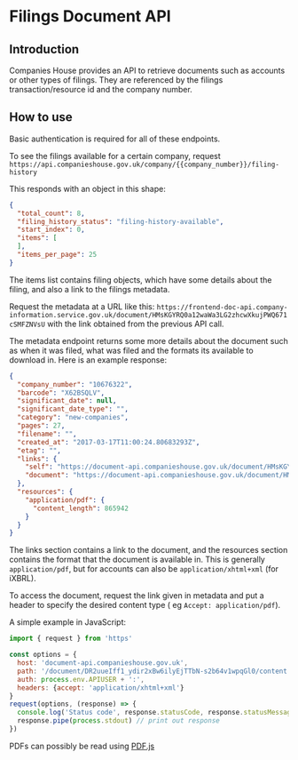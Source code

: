 # Filings Document API
## Introduction

Companies House provides an API to retrieve documents such as accounts or other types of filings. They are referenced by
the filings transaction/resource id and the company number.

## How to use

Basic authentication is required for all of these endpoints.

To see the filings available for a certain company,
request `https://api.companieshouse.gov.uk/company/{{company_number}}/filing-history`

This responds with an object in this shape:

```json
{
  "total_count": 8,
  "filing_history_status": "filing-history-available",
  "start_index": 0,
  "items": [
  ],
  "items_per_page": 25
}
```

The items list contains filing objects, which have some details about the filing, and also a link to the filings
metadata.

Request the metadata at a URL like
this: `https://frontend-doc-api.company-information.service.gov.uk/document/HMsKGYRQ0a12waWa3LG2zhcwXkujPWQ671cSMFZNVsU`
with the link obtained from the previous API call.

The metadata endpoint returns some more details about the document such as when it was filed, what was filed and the
formats its available to download in. Here is an example response:

```json
{
  "company_number": "10676322",
  "barcode": "X62BSQLV",
  "significant_date": null,
  "significant_date_type": "",
  "category": "new-companies",
  "pages": 27,
  "filename": "",
  "created_at": "2017-03-17T11:00:24.80683293Z",
  "etag": "",
  "links": {
    "self": "https://document-api.companieshouse.gov.uk/document/HMsKGYRQ0a12waWa3LG2zhcwXkujPWQ671cSMFZNVsU",
    "document": "https://document-api.companieshouse.gov.uk/document/HMsKGYRQ0a12waWa3LG2zhcwXkujPWQ671cSMFZNVsU/content"
  },
  "resources": {
    "application/pdf": {
      "content_length": 865942
    }
  }
}
```

The links section contains a link to the document, and the resources section contains the format that the document is
available in. This is generally `application/pdf`, but for accounts can also be `application/xhtml+xml` (for iXBRL).

To access the document, request the link given in metadata and put a header to specify the desired content type (
eg `Accept: application/pdf`).

A simple example in JavaScript:

```javascript
import { request } from 'https'

const options = {
  host: 'document-api.companieshouse.gov.uk', 
  path: '/document/DR2uueIff1_ydir2xBw6ilyEjTTbN-s2b64v1wpqGl0/content', 
  auth: process.env.APIUSER + ':', 
  headers: {accept: 'application/xhtml+xml'}
}
request(options, (response) => {
  console.log('Status code', response.statusCode, response.statusMessage)
  response.pipe(process.stdout) // print out response
})
```

PDFs can possibly be read using [PDF.js](https://github.com/mozilla/pdf.js)
